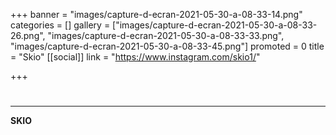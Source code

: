 +++
banner = "images/capture-d-ecran-2021-05-30-a-08-33-14.png"
categories = []
gallery = ["images/capture-d-ecran-2021-05-30-a-08-33-26.png", "images/capture-d-ecran-2021-05-30-a-08-33-33.png", "images/capture-d-ecran-2021-05-30-a-08-33-45.png"]
promoted = 0
title = "Skio"
[[social]]
link = "https://www.instagram.com/skio1/"

+++
# 

***

**SKIO**